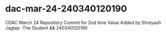# dac-mar-24-240340120190
CDAC March 24 Repository
Commit for 2nd time
Value Added by Shreyash Jagtap -The Student && 240340120190
